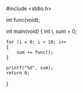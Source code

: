 #include <stdio.h>

int func(void);

int main(void)
{
    int i, sum = 0;
    
    for (i = 0; i < 10; i++
    {
        sum += func();
    }
    
    printf("%d", sum);
    return 0;
}
